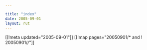 ```yaml
---

title: "index"
date: 2005-09-01
layout: rut
---
```


[[!meta updated="2005-09-01"]]
[[!map pages="20050901/* and ! 20050901/*/*"]]

